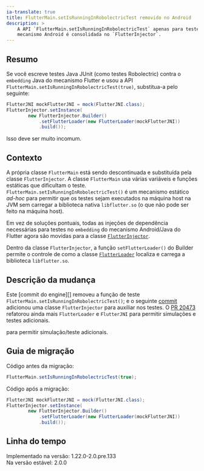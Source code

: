 ```yaml
---
ia-translate: true
title: FlutterMain.setIsRunningInRobolectricTest removido no Android
description: >
    A API `FlutterMain.setIsRunningInRobolectricTest` apenas para testes no
    mecanismo Android é consolidada no `FlutterInjector`.
---
```


## Resumo

Se você escreve testes Java JUnit (como testes Robolectric) contra o
`embedding` Java do mecanismo Flutter e usou a API
`FlutterMain.setIsRunningInRobolectricTest(true)`, substitua-a pelo
seguinte:

```java
FlutterJNI mockFlutterJNI = mock(FlutterJNI.class);
FlutterInjector.setInstance(
        new FlutterInjector.Builder()
            .setFlutterLoader(new FlutterLoader(mockFlutterJNI))
            .build());
```

Isso deve ser muito incomum.

## Contexto

A própria classe `FlutterMain` está sendo descontinuada e substituída
pela classe `FlutterInjector`. A classe `FlutterMain` usa várias
variáveis e funções estáticas que dificultam o teste.
`FlutterMain.setIsRunningInRobolectricTest()` é um mecanismo estático
*ad-hoc* para permitir que os testes sejam executados na máquina host
na JVM sem carregar a biblioteca nativa `libflutter.so` (o que não
pode ser feito na máquina host).

Em vez de soluções pontuais, todas as injeções de dependência
necessárias para testes no `embedding` do mecanismo Android/Java do
Flutter agora são movidas para a classe [`FlutterInjector`].

[`FlutterInjector`]: https://cs.opensource.google/flutter/engine/+/master:shell/platform/android/io/flutter/FlutterInjector.java

Dentro da classe `FlutterInjector`, a função `setFlutterLoader()` do
Builder permite o controle de como a classe [`FlutterLoader`][]
localiza e carrega a biblioteca `libflutter.so`.

[`FlutterLoader`]: https://cs.opensource.google/flutter/engine/+/master:shell/platform/android/io/flutter/embedding/engine/loader/FlutterLoader.java

## Descrição da mudança

Este [commit do engine][] removeu a função de teste
`FlutterMain.setIsRunningInRobolectricTest()`; e o seguinte
[commit][] adicionou uma classe `FlutterInjector` para auxiliar nos
testes. O [PR 20473][] refatorou ainda mais `FlutterLoader` e
`FlutterJNI` para permitir simulações e testes adicionais.

[commit]: {{site.repo.engine}}/commit/15f5696c4139a21e1fc54014ce17d01f6ad1737c#diff-f928557f2d60773a8435366400fa42ed
[engine commit]: {{site.repo.engine}}/commit/15f5696c4139a21e1fc54014ce17d01f6ad1737c#diff-599e1d64442183ead768757cca6805c3L154
[PR 20473]: {{site.repo.engine}}/pull/20473
para permitir simulação/teste adicionais.

## Guia de migração

Código antes da migração:

```java
FlutterMain.setIsRunningInRobolectricTest(true);
```

Código após a migração:

```java
FlutterJNI mockFlutterJNI = mock(FlutterJNI.class);
FlutterInjector.setInstance(
        new FlutterInjector.Builder()
            .setFlutterLoader(new FlutterLoader(mockFlutterJNI))
            .build());
```

## Linha do tempo

Implementado na versão: 1.22.0-2.0.pre.133<br>
Na versão estável: 2.0.0
